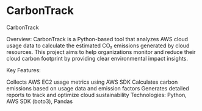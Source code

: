 # CarbonTrack
CarbonTrack

Overview:
CarbonTrack is a Python-based tool that analyzes AWS cloud usage data to calculate the estimated CO₂ emissions generated by cloud resources. This project aims to help organizations monitor and reduce their cloud carbon footprint by providing clear environmental impact insights.

Key Features:

Collects AWS EC2 usage metrics using AWS SDK
Calculates carbon emissions based on usage data and emission factors
Generates detailed reports to track and optimize cloud sustainability
Technologies: Python, AWS SDK (boto3), Pandas
